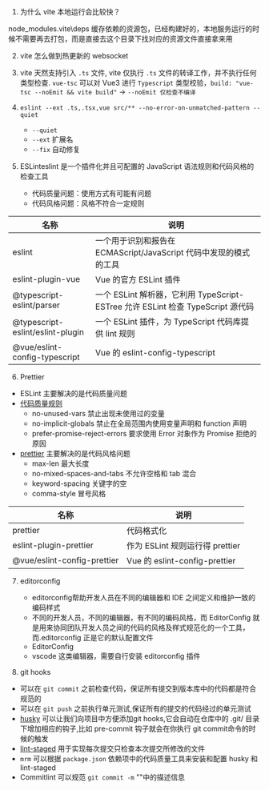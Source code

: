 1. 为什么 vite 本地运行会比较快？

node_modules\.vite\deps 缓存依赖的资源包，已经构建好的，本地服务运行的时候不需要再去打包，而是直接去这个目录下找对应的资源文件直接拿来用

2. vite 怎么做到热更新的
   websocket

3. vite 天然支持引入 `.ts` 文件, vite 仅执行 `.ts` 文件的转译工作，并不执行任何类型检查. `vue-tsc` 可以对 Vue3 进行 `Typescript` 类型校验，`build: "vue-tsc --noEmit && vite build"` -> `--noEmit 仅检查不编译`

4. `eslint --ext .ts,.tsx,vue src/** --no-error-on-unmatched-pattern --quiet`

   - `--quiet`
   - `--ext` 扩展名
   - `--fix` 自动修复

5. ESLinteslint 是一个插件化并且可配置的 JavaScript 语法规则和代码风格的检查工具

   - 代码质量问题：使用方式有可能有问题
   - 代码风格问题：风格不符合一定规则

| 名称                             | 说明                                                                            |
| -------------------------------- | ------------------------------------------------------------------------------- |
| eslint                           | 一个用于识别和报告在 ECMAScript/JavaScript 代码中发现的模式的工具               |
| eslint-plugin-vue                | Vue 的官方 ESLint 插件                                                          |
| @typescript-eslint/parser        | 一个 ESLint 解析器，它利用 TypeScript-ESTree 允许 ESLint 检查 TypeScript 源代码 |
| @typescript-eslint/eslint-plugin | 一个 ESLint 插件，为 TypeScript 代码库提供 lint 规则                            |
| @vue/eslint-config-typescript    | Vue 的 eslint-config-typescript                                                 |

6. Prettier

- ESLint 主要解决的是代码质量问题
- [代码质量规则](https://eslint.bootcss.com/docs/rules/)
  - no-unused-vars 禁止出现未使用过的变量
  - no-implicit-globals 禁止在全局范围内使用变量声明和 function 声明
  - prefer-promise-reject-errors 要求使用 Error 对象作为 Promise 拒绝的原因
- [prettier](https://prettier.io) 主要解决的是代码风格问题
  - max-len 最大长度
  - no-mixed-spaces-and-tabs 不允许空格和 tab 混合
  - keyword-spacing 关键字的空
  - comma-style 冒号风格

| 名称                        | 说明                            |
| --------------------------- | ------------------------------- |
| prettier                    | 代码格式化                      |
| eslint-plugin-prettier      | 作为 ESLint 规则运行得 prettier |
| @vue/eslint-config-prettier | Vue 的 eslint-config-prettier   |

7. editorconfig

   - editorconfig帮助开发人员在不同的编辑器和 IDE 之间定义和维护一致的编码样式
   - 不同的开发人员，不同的编辑器，有不同的编码风格，而 EditorConfig 就是用来协同团队开发人员之间的代码的风格及样式规范化的一个工具，而.editorconfig 正是它的默认配置文件
   - EditorConfig
   - vscode 这类编辑器，需要自行安装 editorconfig 插件

8. git hooks

- 可以在 `git commit` 之前检查代码，保证所有提交到版本库中的代码都是符合规范的
- 可以在 `git push` 之前执行单元测试,保证所有的提交的代码经过的单元测试
- [husky](https://typicode.github.io/husky/) 可以让我们向项目中方便添加git hooks,它会自动在仓库中的 .git/ 目录下增加相应的钩子,比如 pre-commit 钩子就会在你执行 git commit命令的时候的触发
- [lint-staged](https://www.npmjs.com/package/lint-staged) 用于实现每次提交只检查本次提交所修改的文件
- `mrm` 可以根据 `package.json` 依赖项中的代码质量工具来安装和配置 husky 和 lint-staged
- Commitlint 可以规范 `git commit -m` ""中的描述信息
